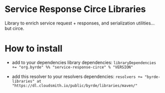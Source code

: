 # Service Response Circe Libraries

Library to enrich service request + responses, and serialization utilities... but circe.

# How to install

* add to your dependencies library dependencies:
```libraryDependencies += "org.byrde" %% "service-response-circe" % "VERSION"```

* add this resolver to your resolvers dependencies:
```resolvers += "byrde-libraries" at "https://dl.cloudsmith.io/public/byrde/libraries/maven/"```
